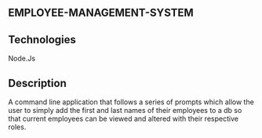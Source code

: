 EMPLOYEE-MANAGEMENT-SYSTEM
----------------------------------------------------------------------------------------------------------------

Technologies
----------------------------------------------------------------------------------------------------------------
Node.Js

Description
----------------------------------------------------------------------------------------------------------------
A command line application that follows a series of prompts which allow the user to simply add the first and last names of their employees to a db so that current employees can be viewed and altered with their respective roles. 

